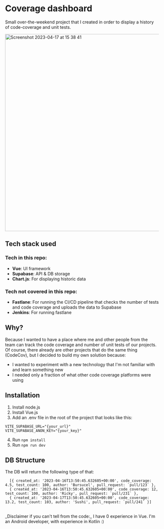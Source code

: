 # Coverage dashboard

Small over-the-weekend project that I created in order to display a history of code-coverage and unit tests.

<img width="647" alt="Screenshot 2023-04-17 at 15 38 41" src="https://user-images.githubusercontent.com/4348190/232489884-bd9e2d6b-7283-4f52-8d3b-79921778e437.png">

## Tech stack used
### Tech in this repo:
- **Vue**: UI framework
- **Supabase**: API & DB storage
- **Chart.js**: For displaying historic data 
### Tech not covered in this repo:
- **Fastlane**: For running the CI/CD pipeline that checks the number of tests and code coverage and uploads the data to Supabase
- **Jenkins**: For running fastlane

## Why?
Because I wanted to have a place where me and other people from the team can track the code coverage and number of unit tests of our projects.
Of course, there already are other projects that do the same thing (CodeCov), but I decided to build my own solution because:
- I wanted to experiment with a new technology that I'm not familiar with and learn something new
- I needed only a fraction of what other code coverage platforms were using

## Installation
1. Install node.js
2. Install Vue.js
3. Add an .env file in the root of the project that looks like this:
```
VITE_SUPABASE_URL="{your_url}"
VITE_SUPABASE_ANON_KEY="{your_key}"
```
4. Run `npm install`
5. Run `npm run dev`

## DB Structure
The DB will return the following type of that:
```
  [{ created_at: '2023-04-16T13:50:45.632605+00:00', code_coverage: 4.5, test_count: 100, author: 'Bursucel', pull_request: `pull/123` },
  { created_at: '2023-04-16T13:50:45.632605+00:00', code_coverage: 12, test_count: 100, author: 'Ricky', pull_request: `pull/231` },
  { created_at: '2023-04-17T13:50:45.632605+00:00', code_coverage: 13.2, test_count: 103, author: 'Sushi', pull_request: `pull/241` }]
```

<br> 
_Disclaimer if you can't tell from the code:_ I have 0 experience in Vue. I'm an Android developer, with experience in Kotlin :)
